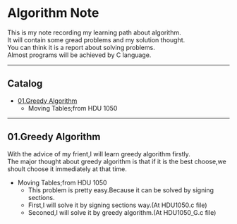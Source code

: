 # Algorithm Note
This is my note recording my learning path about algorithm.  
It will contain some gread problems and my solution thought.  
You can think it is a report about solving problems.  
Almost programs will be achieved by C language. 
****
## Catalog
* [01.Greedy Algorithm](https://github.com/AuthurExcalbern/AlgorithmNote/tree/master/Greedy_Algorithm)
    * Moving Tables;from HDU 1050
****

01.Greedy Algorithm
----------------------
With the advice of my frient,I will learn greedy algorithm firstly.  
The major thought about greedy algorithm is that if it is the best choose,we shoult choose it immediately at that time.

* Moving Tables;from HDU 1050
    * This problem is pretty easy.Because it can be solved by signing sections.  
    * First,I will solve it by signing sections way.(At HDU1050.c file)
    * Seconed,I will solve it by greedy algorithm.(At HDU1050_G.c file)
